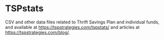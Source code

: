 # TSPstats
CSV and other data files related to Thrift Savings Plan and individual funds, and available at https://tspstrategies.com/tspstats/ and articles at https://tspstrategies.com/blog/. 
